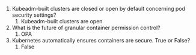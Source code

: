 

1. Kubeadm-built clusters are closed or open by default concerning pod security settings?
    1. Kubeadm-built clusters are open
2. What is the future of granular container permission control?
    1. OPA
3. Kubernetes automatically ensures containers are secure. True or False?
    1. False